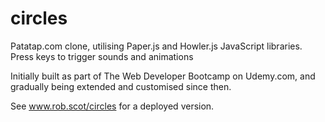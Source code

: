 # circles
Patatap.com clone, utilising Paper.js and Howler.js JavaScript libraries. Press keys to trigger sounds and animations

Initially built as part of The Web Developer Bootcamp on Udemy.com, and gradually being extended and customised since then.

See www.rob.scot/circles for a deployed version.
